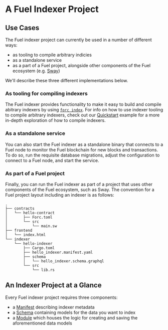 # A Fuel Indexer Project

## Use Cases

The Fuel indexer project can currently be used in a number of different ways:

- as tooling to compile arbitrary indicies
- as a standalone service
- as a part of a Fuel project, alongside other components of the Fuel ecosystem (e.g. [Sway](https://fuellabs.github.io/sway))

We'll describe these three different implementations below.

### As tooling for compiling indexers

The Fuel indexer provides functionality to make it easy to build and compile abitrary indexers by using [`forc index`](../forc-index/index.md). For info on how to use indexer tooling to compile arbitrary indexers, check out our [Quickstart](../getting-started/quickstart.md) example for a more in-depth exploration of how to compile indexers.

### As a standalone service

You can also start the Fuel indexer as a standalone binary that connects to a Fuel node to monitor the Fuel blockchain for new blocks and transactions. To do so, run the requisite database migrations, adjust the configuration to connect to a Fuel node, and start the service.

### As part of a Fuel project

Finally, you can run the Fuel indexer as part of a project that uses other components of the Fuel ecosystem, such as Sway. The convention for a Fuel project layout including an indexer is as follows:

```text
.
├── contracts
│   └── hello-contract
│       ├── Forc.toml
│       └── src
│           └── main.sw
├── frontend
│   └── index.html
└── indexer
    └── hello-indexer
        ├── Cargo.toml
        ├── hello_indexer.manifest.yaml
        ├── schema
        │   └── hello_indexer.schema.graphql
        └── src
            └── lib.rs
```

## An Indexer Project at a Glance

Every Fuel indexer project requires three components:

- a [Manifest](./manifest.md) describing indexer metadata
- a [Schema](./schema.md) containing models for the data you want to index
- a [Module](./module.md) which houses the logic for creating and saving the aforementioned data models
